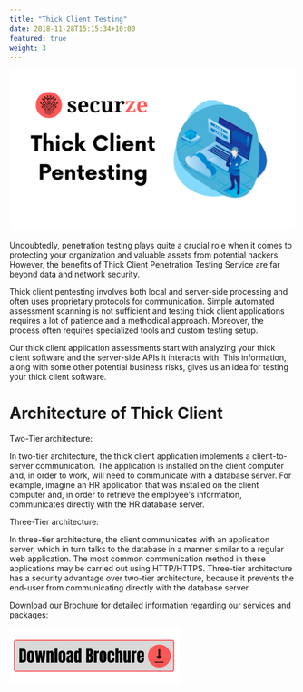 ```yaml
---
title: "Thick Client Testing"
date: 2018-11-28T15:15:34+10:00
featured: true
weight: 3
---
```


<img src="https://github.com/securze/company/blob/main/images/illustrations/Thick%20Client%20Pentesting.png?raw=true">

Undoubtedly, penetration testing plays quite a crucial role when it comes to protecting your organization and valuable assets from potential hackers. However, the benefits of Thick Client Penetration Testing Service are far beyond data and network security.

Thick client pentesting involves both local and server-side processing and often uses proprietary protocols for communication.
Simple automated assessment scanning is not sufficient and testing thick client applications requires a lot of patience and a methodical approach. Moreover, the process often requires specialized tools and custom testing setup.

Our thick client application assessments start with analyzing your thick client software and the server-side APIs it interacts with. This information, along with some other potential business risks, gives us an idea for testing your thick client software.

# Architecture of Thick Client

Two-Tier architecture:

In two-tier architecture, the thick client application implements a client-to-server communication. The application is installed on the client computer and, in order to work, will need to communicate with a database server. For example, imagine an HR application that was installed on the client computer and, in order to retrieve the employee's information, communicates directly with the HR database server.

Three-Tier architecture:

In three-tier architecture, the client communicates with an application server, which in turn talks to the database in a manner similar to a regular web application. The most common communication method in these applications may be carried out using HTTP/HTTPS.
Three-tier architecture has a security advantage over two-tier architecture, because it prevents the end-user from communicating directly with the database server.

Download our Brochure for detailed information regarding our services and packages: 


<a href="https://github.com/securze/company/raw/main/images/pfds/Securze-Company-Profile.pdf">
<img src="/images/download.png"></a>



<script src="https://www.cognitoforms.com/f/seamless.js" data-key="2gkgyOXvOEC0CLxvCRM7Cw" data-form="1"></script>


<script type="text/javascript">
    (function(c,l,a,r,i,t,y){
        c[a]=c[a]||function(){(c[a].q=c[a].q||[]).push(arguments)};
        t=l.createElement(r);t.async=1;t.src="https://www.clarity.ms/tag/"+i;
        y=l.getElementsByTagName(r)[0];y.parentNode.insertBefore(t,y);
    })(window, document, "clarity", "script", "agudmp1t06");
</script>